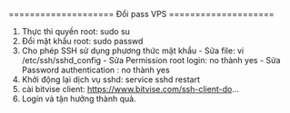 ==================== Đổi pass VPS ====================
1. Thực thi quyền root: sudo su
2. Đổi mật khẩu root: sudo passwd
3. Cho phép SSH sử dụng phương thức mật khẩu
        - Sửa file: vi /etc/ssh/sshd_config
        - Sửa Permission root login: no thành yes
        - Sửa Password authentication : no thành yes
4. Khởi động lại dịch vụ sshd: service sshd restart
5. cài bitvise client: https://www.bitvise.com/ssh-client-do...
6. Login và tận hưởng thành quả.
